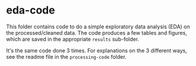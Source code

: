 # eda-code

This folder contains code to do a simple exploratory data analysis (EDA) on the processed/cleaned data.
The code produces a few tables and figures, which are saved in the appropriate `results` sub-folder.

It's the same code done 3 times. For explanations on the 3 different ways, see the readme file in the `processing-code` folder.

